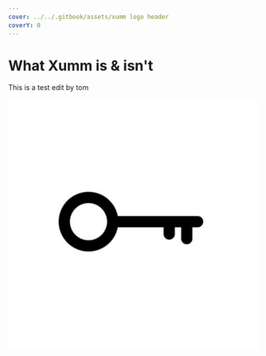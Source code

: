 ```yaml
---
cover: ../../.gitbook/assets/xumm logo header
coverY: 0
---
```


# What Xumm is & isn't

This is a test edit by tom



![](<../../.gitbook/assets/key icon>)
